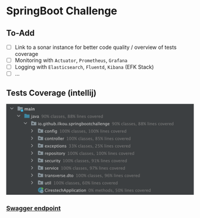 # SpringBoot Challenge

## To-Add

* [ ] Link to a sonar instance for better code quality / overview of tests coverage
* [ ] Monitoring with `Actuator`, `Prometheus`, `Grafana`
* [ ] Logging with `Elasticsearch`, `Fluentd`, `Kibana` (EFK Stack)
* [ ] ...

## Tests Coverage (intellij)

![alt text](https://github.com/ilkou/springbootchallenge/blob/main/images/coverage.png "TESTS COVERAGE")

### [Swagger endpoint](http://localhost:9090/swagger-ui/index.html)
